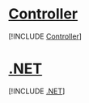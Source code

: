 # [Controller](#tab/controller)

[!INCLUDE [Controller](ctrl/README.md)]

# [.NET](#tab/dotnet)

[!INCLUDE [.NET](app/README.md)]